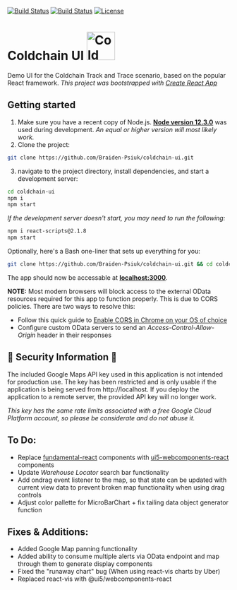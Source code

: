 [![Build Status](https://img.shields.io/github/forks/Braiden-Psiuk/coldchain-ui)](https://github.com/Braiden-Psiuk/coldchain-ui) [![Build Status](https://img.shields.io/github/stars/Braiden-Psiuk/coldchain-ui)](https://github.com/Braiden-Psiuk/coldchain-ui) [![License](https://img.shields.io/github/license/Braiden-Psiuk/coldchain-ui)](https://github.com/Braiden-Psiuk/coldchain-ui)

# Coldchain UI <img src="https://user-images.githubusercontent.com/30049905/70743980-d637d980-1cee-11ea-9aec-ab5a0bc41b80.png" alt="Cold Chain UI Logo" width="64px" height="64px"/>
Demo UI for the Coldchain Track and Trace scenario, based on the popular React framework.
*This project was bootstrapped with [Create React App](https://github.com/facebook/create-react-app)*

## Getting started
1. Make sure you have a recent copy of Node.js. [**Node version 12.3.0**](https://nodejs.org/download/release/v12.3.0/) was used during development. *An equal or higher version will most likely work.*
2. Clone the project:
```bash
git clone https://github.com/Braiden-Psiuk/coldchain-ui.git
```
3. navigate to the project directory, install dependencies, and start a development server:
```bash
cd coldchain-ui
npm i
npm start
```
*If the development server doesn't start, you may need to run the following:*
```bash
npm i react-scripts@2.1.8
npm start
```
Optionally, here's a Bash one-liner that sets up everything for you:
```bash
git clone https://github.com/Braiden-Psiuk/coldchain-ui.git && cd coldchain-ui && npm i && npm start
```
The app should now be accessable at [**localhost:3000**](localhost:3000).

**NOTE:** Most modern browsers will block access to the external OData resources required for this app to function properly. This is due to CORS policies. There are two ways to resolve this:
- Follow this quick guide to [Enable CORS in Chrome on your OS of choice](https://alfilatov.com/posts/run-chrome-without-cors/)
- Configure custom OData servers to send an *Access-Control-Allow-Origin* header in their responses

## 🚧 Security Information 🚧
The included Google Maps API key used in this application is not intended for production use. The key has been restricted and is only usable if the application is being served from http://localhost. If you deploy the application to a remote server, the provided API key will no longer work.

*This key has the same rate limits associated with a free Google Cloud Platform account, so please be considerate and do not abuse it.*

## To Do:
- Replace [fundamental-react](https://github.com/SAP/fundamental-react) components with [ui5-webcomponents-react](https://github.com/SAP/ui5-webcomponents-react) components
- Update *Warehouse Locator* search bar functionality
- Add ondrag event listener to the map, so that state can be updated with current view data to prevent broken map functionality when using drag controls
- Adjust color pallette for MicroBarChart + fix tailing data object generator function

## Fixes & Additions:
- Added Google Map panning functionality
- Added ability to consume multiple alerts via OData endpoint and map through them to generate display components
- Fixed the "runaway chart" bug (When using react-vis charts by Uber)
- Replaced react-vis with @ui5/webcomponents-react
